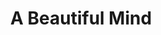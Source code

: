 ---
layout: post
title: A Beautiful Mind
director: Ron Howard
year: 2001
cover: https://images.mubicdn.net/images/film/1777/cache-90850-1445946560/image-w1280.jpg
imdb250: true
oscar: true
---